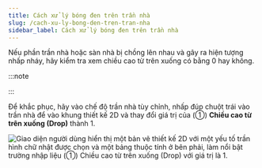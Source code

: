 ```yaml
---
title: Cách xử lý bóng đen trên trần nhà
slug: /cach-xu-ly-bong-den-tren-tran-nha
sidebar_label: Cách xử lý bóng đen trên trần nhà
---
```


Nếu phần trần nhà hoặc sàn nhà bị chồng lên nhau và gây ra hiện tượng nhấp nháy, hãy kiểm tra xem chiều cao từ trên xuống có bằng 0 hay không. 

:::note

:::

Để khắc phục, hãy vào chế độ trần nhà tùy chỉnh, nhấp đúp chuột trái vào trần nhà để vào khung thiết kế 2D và thay đổi giá trị của (①) **Chiều cao từ trên xuống (Drop)** thành 1.

![Giao diện người dùng hiển thị một bản vẽ thiết kế 2D với một yếu tố trần hình chữ nhật được chọn và một bảng thuộc tính ở bên phải, làm nổi bật trường nhập liệu (①) Chiều cao từ trên xuống (Drop) với giá trị là 1.](https://storage.googleapis.com/jegavn_kb/image_jegavn/788.1.png)
